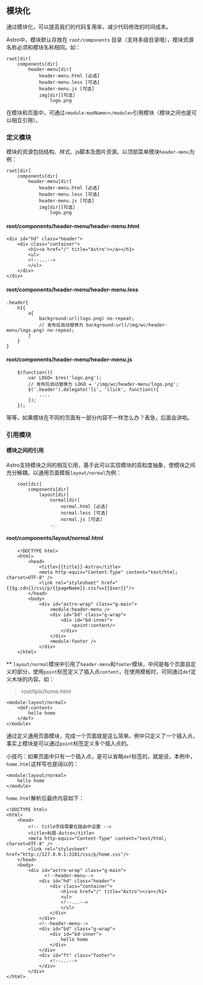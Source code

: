 ## 模块化

通过模块化，可以提高我们的代码复用率，减少代码修改的时间成本。

Astro中，模块默认存放在 `root/components` 目录（支持多级目录哦），模块资源名称必须和模块名称相同。如：

    root[dir]
        components[dir]
            header-menu[dir]
                header-menu.html [必选]
                header-menu.less [可选]
                header-menu.js [可选]
                img[dir][可选]
                    logo.png

在模块和页面中，可通过`<module:modName></module>`引用模块（模块之间也是可以相互引用）。

### 定义模块

模块的资源包括结构、样式、js脚本及图片资源。以顶部菜单模块`header-menu`为例：

    root[dir]
        components[dir]
            header-menu[dir]
                header-menu.html [必选]
                header-menu.less [可选]
                header-menu.js [可选]
                img[dir][可选]
                    logo.png
        
#### root/components/header-menu/header-menu.html
    
    <div id="hd" class="header">
        <div class="container">
            <h1><a href="/" title="Astro"></a></h1>
            <ul>
            <!--...-->        
            </ul>
        </div>
    </div>

#### root/components/header-menu/header-menu.less
    
    .header{
        h1{
            a{
                background:url(logo.png) no-repeat;
                // 发布后自动替换为 background:url(/img/wc/header-menu/logo.png) no-repeat;
            }
        }
    }

#### root/components/header-menu/header-menu.js
```
    $(function(){
        var LOGO= $res('logo.png');
        // 发布后自动替换为 LOGO = '/img/wc/header-menu/logo.png';
        $('.header').delegate('li', 'click', function(){
            ....
        });
    });
```

等等，如果模块在不同的页面有一部分内容不一样怎么办？表急，后面会讲啦。

### 引用模块
####     模块之间的引用
Astro支持模块之间的相互引用，基于此可以实现模块的高粒度抽象，使模块之间充分解耦。以通用页面模板`layout/normal`为例：

```
    root[dir]
        components[dir]
            layout[dir]
                normal[dir]
                    normal.html [必选]
                    normal.less [可选]
                    normal.js [可选]
                ..

```
#### root/components/layout/normal.html
```
    <!DOCTYPE html>
    <html>
        <head>
            <title>{{title}}-Astro</title>
            <meta http-equiv="Content-Type" content="text/html; charset=UTF-8" />
            <link rel="stylesheet" href="{{$g.cdn}}/css/p/{{pageName}}.css?v={{$ver}}"/>
        </head>
        <body>
        	<div id="astro-wrap" class="g-main">
                <module:header-menu />
                <div id="bd" class="g-wrap">
                    <div id="bd-inner">
        				<point:content/>
                    </div>
                </div>
                <module:footer />            
            </div>
    </html>
```

** `layout/normal`模块中引用了`header-menu`和`footer`模块，中间是每个页面自定义的部分，使用`point`标签定义了插入点`content`，在使用模板时，可同通过`def`定义木块的内容。如：

>root/tpls/home.html
    
    <module:layout/normal>
        <def:content>
            hello home
        </def>
    </module>

通过定义通用页面模块，完成一个页面就是这么简单。例中只定义了一个插入点，事实上模块是可以通过`point`标签定义多个插入点的。

小技巧：如果页面中只有一个插入点，是可以省略`def`标签的，就是说，本例中，`home.html`这样写也是阔以的：

    <module:layout/normal>
        hello home
    </module>

`home.html`解析后最终内容如下：

    <!DOCTYPE html>
    <html>
        <head>
            <!-- title字段需要在路由中设置 -->
            <title>标题-Astro</title>
            <meta http-equiv="Content-Type" content="text/html; charset=UTF-8" />
            <link rel="stylesheet" href="http://127.0.0.1:3101/css/p/home.css"/>
        </head>
        <body>
        	<div id="astro-wrap" class="g-main">
        	      <!--header-menu-->
                <div id="hd" class="header">
                    <div class="container">
                        <h1><a href="/" title="Astro"></a></h1>
                        <ul>
                        <!--...-->        
                        </ul>
                    </div>
                </div>
                <!--header-menu-->
                <div id="bd" class="g-wrap">
                    <div id="bd-inner">
        				hello home
                    </div>
                </div>
                <div id="ft" class="footer">
                    <!--...-->
                </div>
            </div>
    </html>
    
